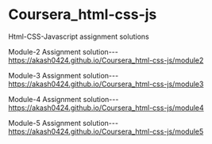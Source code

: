 # Coursera_html-css-js
Html-CSS-Javascript assignment solutions

Module-2 Assignment solution---
https://akash0424.github.io/Coursera_html-css-js/module2

Module-3 Assignment solution---
https://akash0424.github.io/Coursera_html-css-js/module3

Module-4 Assignment solution---
https://akash0424.github.io/Coursera_html-css-js/module4

Module-5 Assignment solution---
https://akash0424.github.io/Coursera_html-css-js/module5
